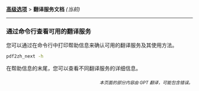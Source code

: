 [**高级选项**](./introduction.md) > **翻译服务文档** _(当前)_

---

### 通过命令行查看可用的翻译服务

您可以通过在命令行中打印帮助信息来确认可用的翻译服务及其使用方法。

```bash
pdf2zh_next -h
```

在帮助信息的末尾，您可以查看不同翻译服务的详细信息。

<div align="right"> 
<h6><small>本页面的部分内容由 GPT 翻译，可能包含错误。</small></h6>